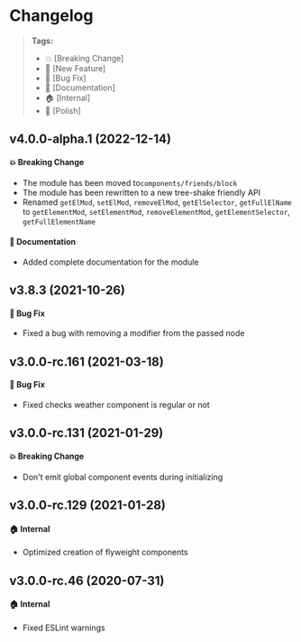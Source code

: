 Changelog
=========

> **Tags:**
> - :boom:       [Breaking Change]
> - :rocket:     [New Feature]
> - :bug:        [Bug Fix]
> - :memo:       [Documentation]
> - :house:      [Internal]
> - :nail_care:  [Polish]

## v4.0.0-alpha.1 (2022-12-14)

#### :boom: Breaking Change

* The module has been moved to`components/friends/block`
* The module has been rewritten to a new tree-shake friendly API
* Renamed `getElMod`, `setElMod`, `removeElMod`, `getElSelector`, `getFullElName` to
  `getElementMod`, `setElementMod`, `removeElementMod`, `getElementSelector`, `getFullElementName`

#### :memo: Documentation

* Added complete documentation for the module

## v3.8.3 (2021-10-26)

#### :bug: Bug Fix

* Fixed a bug with removing a modifier from the passed node

## v3.0.0-rc.161 (2021-03-18)

#### :bug: Bug Fix

* Fixed checks weather component is regular or not

## v3.0.0-rc.131 (2021-01-29)

#### :boom: Breaking Change

* Don't emit global component events during initializing

## v3.0.0-rc.129 (2021-01-28)

#### :house: Internal

* Optimized creation of flyweight components

## v3.0.0-rc.46 (2020-07-31)

#### :house: Internal

* Fixed ESLint warnings
